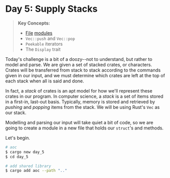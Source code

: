 # Day 5: Supply Stacks
> **Key Concepts:**
> - [File](https://doc.rust-lang.org/rust-by-example/mod/split.html) [modules](https://doc.rust-lang.org/book/ch07-02-defining-modules-to-control-scope-and-privacy.html) 
> - `Vec::push` and `Vec::pop` 
> - `Peekable` iterators
> - The `Display` trait

Today's challenge is a bit of a doozy--not to understand, but rather to model and parse. We are given a set of stacked crates, or characters. Crates will be transferred from stack to stack according to the commands given in our input, and we must determine which crates are left at the top of each stack when all is said and done. 

In fact, a _stack_ of crates is an apt model for how we'll represent these crates in our program. In computer science, a _stack_ is a set of items stored in a first-in, last-out basis. Typically, memory is stored and retrieved by _pushing_ and _popping_ items from the stack. We will be using Rust's `Vec` as our stack.

Modelling and parsing our input will take quiet a bit of code, so we are going to create a module in a new file that holds our `struct`'s and methods.

Let's begin.
```bash
# aoc
$ cargo new day_5
$ cd day_5

# add shared library
$ cargo add aoc --path ".."
```